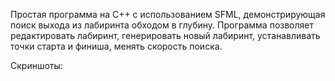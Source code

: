 Простая программа на C++ с использованием SFML, демонстрирующая поиск выхода из лабиринта обходом в глубину.
Программа позволяет редактировать лабиринт, генерировать новый лабиринт, устанавливать точки старта и финиша, менять скорость поиска.

Скриншоты:

